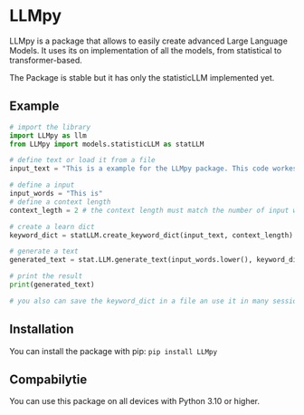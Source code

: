 # LLMpy

LLMpy is a package that allows to easily create advanced Large Language Models. It uses its on implementation of all the models, from statistical to transformer-based.

The Package is stable but it has only the statisticLLM implemented yet.

## Example
```python
# import the library
import LLMpy as llm
from LLMpy import models.statisticLLM as statLLM

# define text or load it from a file
input_text = "This is a example for the LLMpy package. This code workes! You will wonder about the output because this is a LLM"

# define a input
input_words = "This is"
# define a context length
context_legth = 2 # the context length must match the number of input words

# create a learn dict
keyword_dict = statLLM.create_keyword_dict(input_text, context_length)

# generate a text
generated_text = stat.LLM.generate_text(input_words.lower(), keyword_dict, context_length)

# print the result
print(generated_text)

# you also can save the keyword_dict in a file an use it in many sessions
```

## Installation
You can install the package with pip:
```pip install LLMpy```

## Compabilytie
You can use this package on all devices with Python 3.10 or higher.
